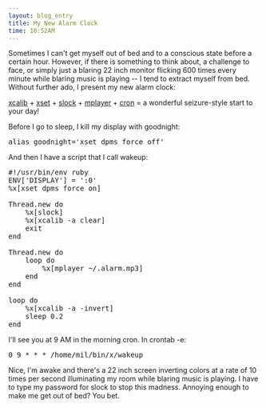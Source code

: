 ```yaml
---
layout: blog_entry 
title: My New Alarm Clock
time: 10:52AM
---
```

Sometimes I can't get myself out of bed and to a conscious state before a certain hour. However, if there is something to think about, a challenge to face, or simply just a blaring 22 inch monitor flicking 600 times every minute while blaring music is playing -- I tend to extract myself from bed. Without further ado, I present my new alarm clock:

[xcalib](http://xcalib.sourceforge.net) + [xset](http://linux.die.net/man/1/xset) + [slock](http://tools.suckless.org/slock) + [mplayer](http://www.mplayerhq.hu) + [cron](http://en.wikipedia.org/wiki/Cron) = a wonderful seizure-style start to your day!

Before I go to sleep, I kill my display with goodnight:

<pre class="sh_c">
alias goodnight='xset dpms force off'
</pre>


And then I have a script that I call wakeup:

<pre class="sh_ruby">
#!/usr/bin/env ruby
ENV['DISPLAY'] = ':0'
%x[xset dpms force on]

Thread.new do
    %x[slock]
    %x[xcalib -a clear]
    exit
end

Thread.new do
    loop do
        %x[mplayer ~/.alarm.mp3]
    end
end

loop do
    %x[xcalib -a -invert]
    sleep 0.2
end
</pre>

I'll see you at 9 AM in the morning cron. In crontab -e:

<pre class="sh_c">
0 9 * * * /home/mil/bin/x/wakeup
</pre>

Nice, I'm awake and there's a 22 inch screen inverting colors at a rate of 10 times per second illuminating my room while blaring music is playing. I have to type my password for slock to stop this madness. Annoying enough to make me get out of bed? You bet.
